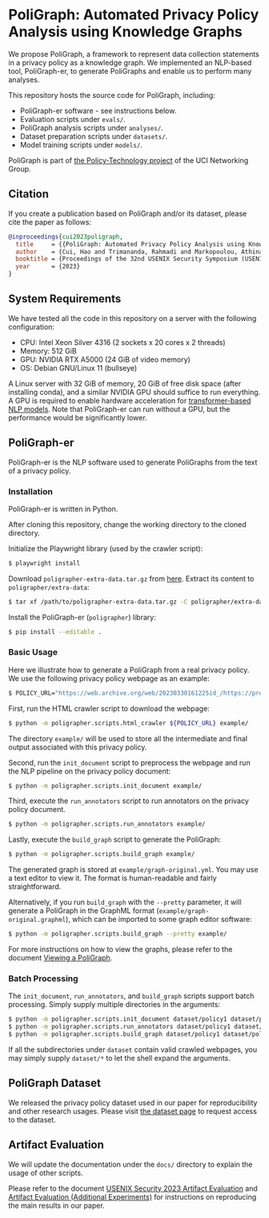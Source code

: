 # PoliGraph: Automated Privacy Policy Analysis using Knowledge Graphs

We propose PoliGraph, a framework to represent data collection statements in a privacy policy as a knowledge graph. We implemented an NLP-based tool, PoliGraph-er, to generate PoliGraphs and enable us to perform many analyses.

This repository hosts the source code for PoliGraph, including:

- PoliGraph-er software - see instructions below.
- Evaluation scripts under `evals/`.
- PoliGraph analysis scripts under `analyses/`.
- Dataset preparation scripts under `datasets/`.
- Model training scripts under `models/`.

PoliGraph is part of [the Policy-Technology project](https://athinagroup.eng.uci.edu/projects/auditing-and-policy-analysis/) of the UCI Networking Group.

## Citation

If you create a publication based on PoliGraph and/or its dataset, please cite the paper as follows:

```bibtex
@inproceedings{cui2023poligraph,
  title     = {{PoliGraph: Automated Privacy Policy Analysis using Knowledge Graphs}},
  author    = {Cui, Hao and Trimananda, Rahmadi and Markopoulou, Athina and Jordan, Scott},
  booktitle = {Proceedings of the 32nd USENIX Security Symposium (USENIX Security 23)},
  year      = {2023}
}
```

## System Requirements

We have tested all the code in this repository on a server with the following configuration:
- CPU: Intel Xeon Silver 4316 (2 sockets x 20 cores x 2 threads)
- Memory: 512 GiB
- GPU: NVIDIA RTX A5000 (24 GiB of video memory)
- OS: Debian GNU/Linux 11 (bullseye)

A Linux server with 32 GiB of memory, 20 GiB of free disk space (after installing conda), and a similar NVIDIA GPU should suffice to run everything. A GPU is required to enable hardware acceleration for [transformer-based NLP models](https://spacy.io/usage/embeddings-transformers). Note that PoliGraph-er can run without a GPU, but the performance would be significantly lower.

## PoliGraph-er

PoliGraph-er is the NLP software used to generate PoliGraphs from the text of a privacy policy.

### Installation

PoliGraph-er is written in Python.

After cloning this repository, change the working directory to the cloned directory.



Initialize the Playwright library (used by the crawler script):

```sh
$ playwright install
```

Download `poligrapher-extra-data.tar.gz` from [here](https://drive.google.com/file/d/1qHifRx93EfTkg2x1e2W_lgQAgk7HcXhP/view?usp=sharing). Extract its content to `poligrapher/extra-data`:

```sh
$ tar xf /path/to/poligrapher-extra-data.tar.gz -C poligrapher/extra-data
```

Install the PoliGraph-er (`poligrapher`) library:

```sh
$ pip install --editable .
```

### Basic Usage

Here we illustrate how to generate a PoliGraph from a real privacy policy. We use the following privacy policy webpage as an example:

```sh
$ POLICY_URL="https://web.archive.org/web/20230330161225id_/https://proteygames.github.io/"
```

First, run the HTML crawler script to download the webpage:

```sh
$ python -m poligrapher.scripts.html_crawler ${POLICY_URL} example/
```

The directory `example/` will be used to store all the intermediate and final output associated with this privacy policy.

Second, run the `init_document` script to preprocess the webpage and run the NLP pipeline on the privacy policy document:

```sh
$ python -m poligrapher.scripts.init_document example/
```

Third, execute the `run_annotators` script to run annotators on the privacy policy document.

```sh
$ python -m poligrapher.scripts.run_annotators example/
```

Lastly, execute the `build_graph` script to generate the PoliGraph:

```sh
$ python -m poligrapher.scripts.build_graph example/
```

The generated graph is stored at `example/graph-original.yml`. You may use a text editor to view it. The format is human-readable and fairly straightforward.

Alternatively, if you run `build_graph` with the `--pretty` parameter, it will generate a PoliGraph in the GraphML format (`example/graph-original.graphml`), which can be imported to some graph editor software:

```sh
$ python -m poligrapher.scripts.build_graph --pretty example/
```

For more instructions on how to view the graphs, please refer to the document [Viewing a PoliGraph](./docs/view-poligraph.md).

### Batch Processing

The `init_document`, `run_annotators`, and `build_graph` scripts support batch processing. Simply supply multiple directories in the arguments:

```sh
$ python -m poligrapher.scripts.init_document dataset/policy1 dataset/policy2 dataset/policy3
$ python -m poligrapher.scripts.run_annotators dataset/policy1 dataset/policy2 dataset/policy3
$ python -m poligrapher.scripts.build_graph dataset/policy1 dataset/policy2 dataset/policy3
```

If all the subdirectories under `dataset` contain valid crawled webpages, you may simply supply `dataset/*` to let the shell expand the arguments.

## PoliGraph Dataset

We released the privacy policy dataset used in our paper for reproducibility and other research usages. Please visit [the dataset page](https://athinagroup.eng.uci.edu/projects/auditing-and-policy-analysis/poligraph-dataset/) to request access to the dataset.

## Artifact Evaluation

We will update the documentation under the `docs/` directory to explain the usage of other scripts.

Please refer to the document [USENIX Security 2023 Artifact Evaluation](./docs/usenix-artifact-evaluation.md) and [Artifact Evaluation (Additional Experiments)](./docs/usenix-artifact-evaluation-additional.md) for instructions on reproducing the main results in our paper.
